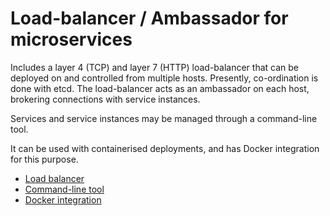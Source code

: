 # Load-balancer / Ambassador for microservices

Includes a layer 4 (TCP) and layer 7 (HTTP) load-balancer that can be
deployed on and controlled from multiple hosts. Presently,
co-ordination is done with etcd. The load-balancer acts as an
ambassador on each host, brokering connections with service instances.

Services and service instances may be managed through a command-line
tool.

It can be used with containerised deployments, and has Docker
integration for this purpose.

 * [Load balancer](balancer/README.md)
 * [Command-line tool](command/README.md)
 * [Docker integration](agent/README.md)

